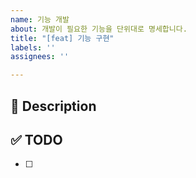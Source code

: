```yaml
---
name: 기능 개발
about: 개발이 필요한 기능을 단위대로 명세합니다.
title: "[feat] 기능 구현"
labels: ''
assignees: ''

---
```


## 🚀 Description

## ✅ TODO
- [ ]
